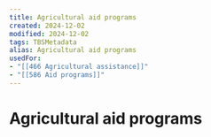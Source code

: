 ```yaml
---
title: Agricultural aid programs
created: 2024-12-02
modified: 2024-12-02
tags: TBSMetadata
alias: Agricultural aid programs
usedFor:
- "[[466 Agricultural assistance]]"
- "[[586 Aid programs]]"
---
```

# Agricultural aid programs
